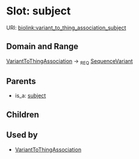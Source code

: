 # Slot: subject




URI: [biolink:variant_to_thing_association_subject](https://w3id.org/biolink/vocab/variant_to_thing_association_subject)
## Domain and Range

[VariantToThingAssociation](VariantToThingAssociation.md) ->  <sub>REQ</sub> [SequenceVariant](SequenceVariant.md)
## Parents

 *  is_a: [subject](subject.md)
## Children

## Used by

 * [VariantToThingAssociation](VariantToThingAssociation.md)
